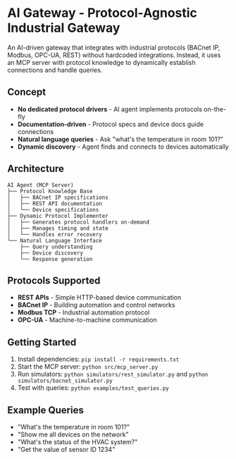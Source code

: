 # AI Gateway - Protocol-Agnostic Industrial Gateway

An AI-driven gateway that integrates with industrial protocols (BACnet IP, Modbus, OPC-UA, REST) without hardcoded integrations. Instead, it uses an MCP server with protocol knowledge to dynamically establish connections and handle queries.

## Concept

- **No dedicated protocol drivers** - AI agent implements protocols on-the-fly
- **Documentation-driven** - Protocol specs and device docs guide connections
- **Natural language queries** - Ask "what's the temperature in room 101?"
- **Dynamic discovery** - Agent finds and connects to devices automatically

## Architecture

```
AI Agent (MCP Server)
├── Protocol Knowledge Base
│   ├── BACnet IP specifications
│   ├── REST API documentation
│   └── Device specifications
├── Dynamic Protocol Implementer
│   ├── Generates protocol handlers on-demand
│   ├── Manages timing and state
│   └── Handles error recovery
└── Natural Language Interface
    ├── Query understanding
    ├── Device discovery
    └── Response generation
```

## Protocols Supported

- **REST APIs** - Simple HTTP-based device communication
- **BACnet IP** - Building automation and control networks
- **Modbus TCP** - Industrial automation protocol
- **OPC-UA** - Machine-to-machine communication

## Getting Started

1. Install dependencies: `pip install -r requirements.txt`
2. Start the MCP server: `python src/mcp_server.py`
3. Run simulators: `python simulators/rest_simulator.py` and `python simulators/bacnet_simulator.py`
4. Test with queries: `python examples/test_queries.py`

## Example Queries

- "What's the temperature in room 101?"
- "Show me all devices on the network"
- "What's the status of the HVAC system?"
- "Get the value of sensor ID 1234"

